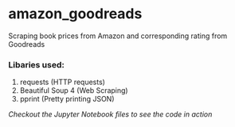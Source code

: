 # amazon_goodreads
Scraping book prices from Amazon and corresponding rating from Goodreads

### Libaries used: 
1. requests (HTTP requests)
2. Beautiful Soup 4 (Web Scraping)
3. pprint (Pretty printing JSON)

*Checkout the Jupyter Notebook files to see the code in action*
